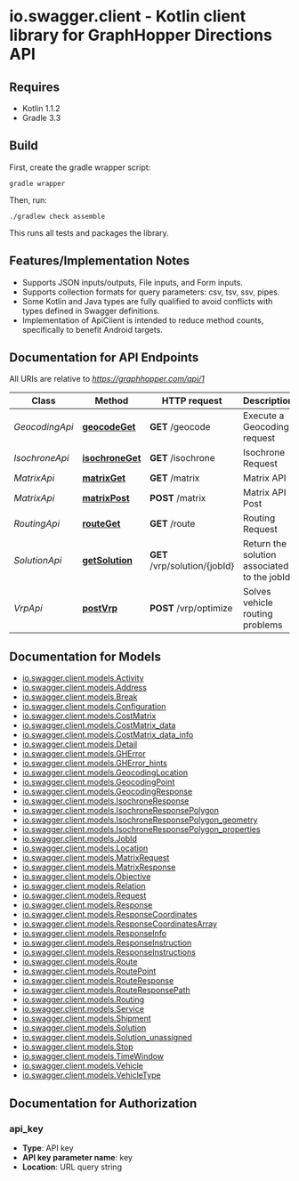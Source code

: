 # io.swagger.client - Kotlin client library for GraphHopper Directions API

## Requires

* Kotlin 1.1.2
* Gradle 3.3

## Build

First, create the gradle wrapper script:

```
gradle wrapper
```

Then, run:

```
./gradlew check assemble
```

This runs all tests and packages the library.

## Features/Implementation Notes

* Supports JSON inputs/outputs, File inputs, and Form inputs.
* Supports collection formats for query parameters: csv, tsv, ssv, pipes.
* Some Kotlin and Java types are fully qualified to avoid conflicts with types defined in Swagger definitions.
* Implementation of ApiClient is intended to reduce method counts, specifically to benefit Android targets.

<a name="documentation-for-api-endpoints"></a>
## Documentation for API Endpoints

All URIs are relative to *https://graphhopper.com/api/1*

Class | Method | HTTP request | Description
------------ | ------------- | ------------- | -------------
*GeocodingApi* | [**geocodeGet**](docs/GeocodingApi.md#geocodeget) | **GET** /geocode | Execute a Geocoding request
*IsochroneApi* | [**isochroneGet**](docs/IsochroneApi.md#isochroneget) | **GET** /isochrone | Isochrone Request
*MatrixApi* | [**matrixGet**](docs/MatrixApi.md#matrixget) | **GET** /matrix | Matrix API
*MatrixApi* | [**matrixPost**](docs/MatrixApi.md#matrixpost) | **POST** /matrix | Matrix API Post
*RoutingApi* | [**routeGet**](docs/RoutingApi.md#routeget) | **GET** /route | Routing Request
*SolutionApi* | [**getSolution**](docs/SolutionApi.md#getsolution) | **GET** /vrp/solution/{jobId} | Return the solution associated to the jobId
*VrpApi* | [**postVrp**](docs/VrpApi.md#postvrp) | **POST** /vrp/optimize | Solves vehicle routing problems


<a name="documentation-for-models"></a>
## Documentation for Models

 - [io.swagger.client.models.Activity](docs/Activity.md)
 - [io.swagger.client.models.Address](docs/Address.md)
 - [io.swagger.client.models.Break](docs/Break.md)
 - [io.swagger.client.models.Configuration](docs/Configuration.md)
 - [io.swagger.client.models.CostMatrix](docs/CostMatrix.md)
 - [io.swagger.client.models.CostMatrix_data](docs/CostMatrix_data.md)
 - [io.swagger.client.models.CostMatrix_data_info](docs/CostMatrix_data_info.md)
 - [io.swagger.client.models.Detail](docs/Detail.md)
 - [io.swagger.client.models.GHError](docs/GHError.md)
 - [io.swagger.client.models.GHError_hints](docs/GHError_hints.md)
 - [io.swagger.client.models.GeocodingLocation](docs/GeocodingLocation.md)
 - [io.swagger.client.models.GeocodingPoint](docs/GeocodingPoint.md)
 - [io.swagger.client.models.GeocodingResponse](docs/GeocodingResponse.md)
 - [io.swagger.client.models.IsochroneResponse](docs/IsochroneResponse.md)
 - [io.swagger.client.models.IsochroneResponsePolygon](docs/IsochroneResponsePolygon.md)
 - [io.swagger.client.models.IsochroneResponsePolygon_geometry](docs/IsochroneResponsePolygon_geometry.md)
 - [io.swagger.client.models.IsochroneResponsePolygon_properties](docs/IsochroneResponsePolygon_properties.md)
 - [io.swagger.client.models.JobId](docs/JobId.md)
 - [io.swagger.client.models.Location](docs/Location.md)
 - [io.swagger.client.models.MatrixRequest](docs/MatrixRequest.md)
 - [io.swagger.client.models.MatrixResponse](docs/MatrixResponse.md)
 - [io.swagger.client.models.Objective](docs/Objective.md)
 - [io.swagger.client.models.Relation](docs/Relation.md)
 - [io.swagger.client.models.Request](docs/Request.md)
 - [io.swagger.client.models.Response](docs/Response.md)
 - [io.swagger.client.models.ResponseCoordinates](docs/ResponseCoordinates.md)
 - [io.swagger.client.models.ResponseCoordinatesArray](docs/ResponseCoordinatesArray.md)
 - [io.swagger.client.models.ResponseInfo](docs/ResponseInfo.md)
 - [io.swagger.client.models.ResponseInstruction](docs/ResponseInstruction.md)
 - [io.swagger.client.models.ResponseInstructions](docs/ResponseInstructions.md)
 - [io.swagger.client.models.Route](docs/Route.md)
 - [io.swagger.client.models.RoutePoint](docs/RoutePoint.md)
 - [io.swagger.client.models.RouteResponse](docs/RouteResponse.md)
 - [io.swagger.client.models.RouteResponsePath](docs/RouteResponsePath.md)
 - [io.swagger.client.models.Routing](docs/Routing.md)
 - [io.swagger.client.models.Service](docs/Service.md)
 - [io.swagger.client.models.Shipment](docs/Shipment.md)
 - [io.swagger.client.models.Solution](docs/Solution.md)
 - [io.swagger.client.models.Solution_unassigned](docs/Solution_unassigned.md)
 - [io.swagger.client.models.Stop](docs/Stop.md)
 - [io.swagger.client.models.TimeWindow](docs/TimeWindow.md)
 - [io.swagger.client.models.Vehicle](docs/Vehicle.md)
 - [io.swagger.client.models.VehicleType](docs/VehicleType.md)


<a name="documentation-for-authorization"></a>
## Documentation for Authorization

<a name="api_key"></a>
### api_key

- **Type**: API key
- **API key parameter name**: key
- **Location**: URL query string

